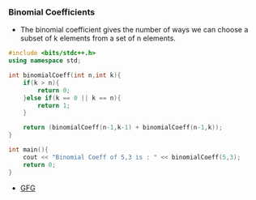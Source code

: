### Binomial Coefficients

- The binomial coefficient gives the number of ways we can choose a subset of k elements from a set of n elements.

```c++
#include <bits/stdc++.h>
using namespace std;

int binomialCoeff(int n,int k){
    if(k > n){
        return 0;
    }else if(k == 0 || k == n){
        return 1;
    }

    return (binomialCoeff(n-1,k-1) + binomialCoeff(n-1,k));
}

int main(){
    cout << "Binomial Coeff of 5,3 is : " << binomialCoeff(5,3);
    return 0;
}
```

- [GFG](https://www.geeksforgeeks.org/binomial-coefficient-dp-9/)
